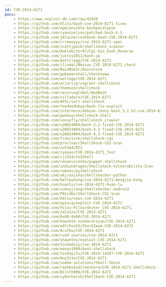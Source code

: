 ```yaml
---
id: CVE-2014-6271
pocs:
    - https://www.exploit-db.com/raw/42938
    - https://github.com/dlitz/bash-cve-2014-6271-fixes
    - https://github.com/npm/ansible-bashpocalypse
    - https://github.com/ryancnelson/patched-bash-4.3
    - https://github.com/jblaine/cookbook-bash-CVE-2014-6271
    - https://github.com/rrreeeyyy/cve-2014-6271-spec
    - https://github.com/scottjpack/shellshock_scanner
    - https://github.com/Anklebiter87/Cgi-bin_bash_Reverse
    - https://github.com/justzx2011/bash-up
    - https://github.com/mattclegg/CVE-2014-6271
    - https://github.com/ilismal/Nessus_CVE-2014-6271_check
    - https://github.com/RainMak3r/Rainstorm
    - https://github.com/gabemarshall/shocknaww
    - https://github.com/woltage/CVE-2014-6271
    - https://github.com/ariarijp/vagrant-shellshock
    - https://github.com/themson/shellshock
    - https://github.com/securusglobal/BadBash
    - https://github.com/villadora/CVE-2014-6271
    - https://github.com/APSL/salt-shellshock
    - https://github.com/teedeedubya/bash-fix-exploit
    - https://github.com/internero/debian-lenny-bash_3.2.52-cve-2014-6271
    - https://github.com/pwnGuy/shellshock-shell
    - https://github.com/vonnyfly/shellshock_crawler
    - https://github.com/u20024804/bash-3.2-fixed-CVE-2014-6271
    - https://github.com/u20024804/bash-4.2-fixed-CVE-2014-6271
    - https://github.com/u20024804/bash-4.3-fixed-CVE-2014-6271
    - https://github.com/francisck/shellshock-cgi
    - https://github.com/proclnas/ShellShock-CGI-Scan
    - https://github.com/sch3m4/RIS
    - https://github.com/ryeyao/CVE-2014-6271_Test
    - https://github.com/cj1324/CGIShell
    - https://github.com/renanvicente/puppet-shellshock
    - https://github.com/indiandragon/Shellshock-Vulnerability-Scan
    - https://github.com/ramnes/pyshellshock
    - https://github.com/akiraaisha/shellshocker-python
    - https://github.com/kelleykong/cve-2014-6271-mengjia-kong
    - https://github.com/huanlu/cve-2014-6271-huan-lu
    - https://github.com/sunnyjiang/shellshocker-android
    - https://github.com/P0cL4bs/ShellShock-CGI-Scan
    - https://github.com/hmlio/vaas-cve-2014-6271
    - https://github.com/opsxcq/exploit-CVE-2014-6271
    - https://github.com/Pilou-Pilou/docker_CVE-2014-6271.
    - https://github.com/zalalov/CVE-2014-6271
    - https://github.com/0x00-0x00/CVE-2014-6271
    - https://github.com/kowshik-sundararajan/CVE-2014-6271
    - https://github.com/w4fz5uck5/ShockZaum-CVE-2014-6271
    - https://github.com/Aruthw/CVE-2014-6271
    - https://github.com/cved-sources/cve-2014-6271
    - https://github.com/shawntns/exploit-CVE-2014-6271
    - https://github.com/Sindadziy/cve-2014-6271
    - https://github.com/wenyu1999/bash-shellshock
    - https://github.com/Sindayifu/CVE-2019-14287-CVE-2014-6271
    - https://github.com/Any3ite/CVE-2014-6271
    - https://github.com/somhm-solutions/Shell-Shock
    - https://github.com/rashmikadileeshara/CVE-2014-6271-Shellshock-
    - https://github.com/Dilith006/CVE-2014-6271
    - https://github.com/cyberharsh/Shellbash-CVE-2014-6271
---
```

